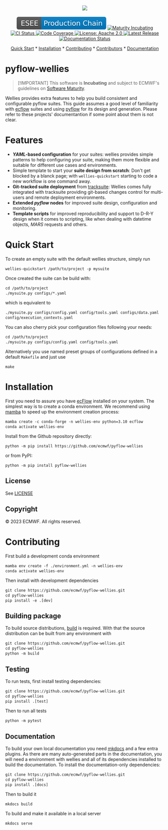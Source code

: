 <h3 align="center">
<picture>
    <source srcset="https://raw.githubusercontent.com/ecmwf/logos/feature/add-logo-pyflow_wellies-20250501113719/logos/pyflow/logo_wellies_dark.svg" media="(prefers-color-scheme: dark)">
    <img src="https://raw.githubusercontent.com/ecmwf/logos/feature/add-logo-pyflow_wellies-20250501113719/logos/pyflow/logo_wellies_light.svg" width="100">
  </picture>
</br>
</h3>


<p align="center">
  <img src="https://raw.githubusercontent.com/ecmwf/codex/refs/heads/main/ESEE/production_chain_badge.svg" alt="ESEE Production Chain">
  <a href="https://github.com/ecmwf/codex/blob/refs/heads/main/Project%20Maturity/readme.md">
    <img src="https://img.shields.io/badge/Maturity-Incubating-lightskyblue" alt="Maturity Incubating">
  </a>

<a href="https://github.com/ecmwf/pyflow_wellies/actions/workflows/ci.yml">
    <img src="https://github.com/ecmwf/pyflow_wellies/actions/workflows/ci.yml/badge.svg" alt="CI Status">
  </a>

<a href="https://codecov.io/gh/ecmwf/pyflow_wellies">
    <img src="https://codecov.io/gh/ecmwf/pyflow_wellies/branch/develop/graph/badge.svg" alt="Code Coverage">
  </a>

  <a href="https://opensource.org/licenses/apache-2-0">
    <img src="https://img.shields.io/badge/License-Apache%202.0-blue.svg" alt="License: Apache 2.0">
  </a>

  <a href="https://github.com/ecmwf/pyflow_wellies/releases">
    <img src="https://img.shields.io/github/v/release/ecmwf/pyflow_wellies?color=blue&label=Release&style=flat-square" alt="Latest Release">
  </a>
  <a href="https://pyflow_wellies.readthedocs.io/en/latest/?badge=latest">
    <img src="https://readthedocs.org/projects/pyflow_wellies/badge/?version=latest" alt="Documentation Status">
  </a>
</p>

<p align="center">
  <a href="#quick-start">Quick Start</a> *
  <a href="#installation">Installation</a> *
  <a href="#contributing">Contributing</a> *
  <a href="#contributors">Contributors</a> *
  <a href="https://pyflow_wellies.readthedocs.io/en/latest/">Documentation</a>
</p>


# pyflow-wellies

> \[!IMPORTANT\]
> This software is **Incubating** and subject to ECMWF's guidelines on [Software Maturity](https://github.com/ecmwf/codex/raw/refs/heads/main/Project%20Maturity).

Wellies provides extra features to help you build consistent and configurable
pyflow suites. This guide assumes a good level of familiarity with
[ecflow](https://ecflow.readthedocs.io) suites and using
[pyflow](http://pyflow-workflow-generator.readthedocs.io) for its design and
generation. Please refer to these projects' documentantion if some point about
them is not clear.

# Features

- ***YAML*-based configuration** for your suites: wellies provides simple
patterns to help configuring your suite, making them more flexible and suitable for
different use cases and environments.
- Simple template to start your **suite design from scratch**: Don't get blocked
by a blanck page; with `wellies-quickstart` starting to code a new workflow is
one command away.
- **Git-tracked suite deployment** from [tracksuite](https://github.com/ecmwf/tracksuite): Wellies comes fully integrated with tracksuite providing git-based changes control for multi-users and remote deployment environments.
- **Extended *pyflow* nodes** for improved suite design, configuration and monitoring.
- **Template scripts** for improved reproducibility and support to D-R-Y design when it comes to scripting, like when dealing with datetime objects, *MARS* requests and others.

# Quick Start

To create an empty suite with the default wellies structure, simply run

```
wellies-quickstart /path/to/project -p mysuite
```

Once created the suite can be build with:

```
cd /path/to/project
./mysuite.py configs/*.yaml
```

which is equivalent to

```
./mysuite.py configs/config.yaml config/tools.yaml configs/data.yaml config/execution_contexts.yaml
```

You can also cherry pick your configuration files following your needs:

```
cd /path/to/project
./mysuite.py configs/config.yaml config/tools.yaml
```

Alternatively you use named preset groups of configurations defined in a default `Makefile` and just use

```
make
```

# Installation

First you need to assure you have [ecFlow](https://ecflow.readthedocs.io/en/latest/) installed on your system.
The simplest way is to create a conda environment. We recommend using
[mamba](https://mamba.readthedocs.io/en/latest/index.html) to speed up the environment creation process:

```
mamba create -c conda-forge -n wellies-env python=3.10 ecflow
conda activate wellies-env
```

Install from the Github repository directly:
```
python -m pip install https://github.com/ecmwf/pyflow-wellies
```
or from PyPI:
```
python -m pip install pyflow-wellies
```

## License

See [LICENSE](LICENSE)

## Copyright

© 2023 ECMWF. All rights reserved.

# Contributing

First build a development conda environment

```
mamba env create -f ./environment.yml -n wellies-env
conda activate wellies-env
```

Then install with development dependencies

```
git clone https://github.com/ecmwf/pyflow-wellies.git
cd pyflow-wellies
pip install -e .[dev]
```

## Building package

To build source distributions, [build](https://build.pypa.io/en/stable/index.html) is required.
With that the source distribution can be built from any environment with

```
git clone https://github.com/ecmwf/pyflow-wellies.git
cd pyflow-wellies
python -m build
```

## Testing

To run tests, first install testing dependencies:

```
git clone https://github.com/ecmwf/pyflow-wellies.git
cd pyflow-wellies
pip install .[test]
```

Then to run all tests
```
python -m pytest
```

## Documentation

To build your own local documentation you need [mkdocs](https://www.mkdocs.org) and a few
entra plugins. As there are many auto-generated parts in the documentation,
you will need a environment with wellies and all of its dependencies installed to build the documentation.
To install the documentation-only dependencies:

    git clone https://github.com/ecmwf/pyflow-wellies.git
    cd pyflow-wellies
    pip install .[docs]

Then to build it

    mkdocs build

To build and make it available in a local server

    mkdocs serve
